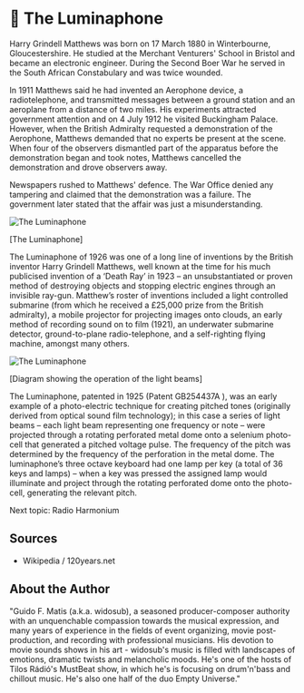 # 🔬 The Luminaphone

Harry Grindell Matthews was born on 17 March 1880 in Winterbourne, Gloucestershire. He studied at the Merchant Venturers' School in Bristol and became an electronic engineer. During the Second Boer War he served in the South African Constabulary and was twice wounded.

In 1911 Matthews said he had invented an Aerophone device, a radiotelephone, and transmitted messages between a ground station and an aeroplane from a distance of two miles. His experiments attracted government attention and on 4 July 1912 he visited Buckingham Palace.
However, when the British Admiralty requested a demonstration of the Aerophone, Matthews demanded that no experts be present at the scene. When four of the observers dismantled part of the apparatus before the demonstration began and took notes, Matthews cancelled the demonstration and drove observers away.

Newspapers rushed to Matthews' defence. The War Office denied any tampering and claimed that the demonstration was a failure. The government later stated that the affair was just a misunderstanding.

![The Luminaphone](_static/images/the_luminaphone/the_luminaphone.jpg)

[The Luminaphone]

The Luminaphone of 1926 was one of a long line of inventions by the British inventor Harry Grindell Matthews, well known at the time for his much publicised invention of a ‘Death Ray’ in 1923 – an unsubstantiated or proven method of destroying objects and stopping electric engines through an invisible ray-gun. Matthew’s roster of inventions included a light controlled submarine (from which he received a £25,000 prize from the British admiralty), a mobile projector for projecting images onto clouds, an early method of recording sound on to film (1921), an underwater submarine detector, ground-to-plane radio-telephone, and a self-righting flying machine, amongst many others.

![The Luminaphone](_static/images/the_luminaphone/the_luminaphone_diagram.jpg)

[Diagram showing the operation of the light beams]

The Luminaphone, patented in 1925 (Patent GB254437A ), was an early example of a photo-electric technique for creating pitched tones (originally derived from optical sound film technology); in this case a series of light beams – each light beam representing one frequency or note – were projected through a rotating perforated metal dome onto
a selenium photo-cell that generated a pitched voltage pulse. The frequency of the pitch was determined by the frequency of the perforation in the metal dome. The luminaphone’s three octave keyboard had one lamp per key (a total of 36 keys and lamps) – when a key was pressed the assigned lamp would illuminate and project through the rotating perforated dome onto the photo-cell, generating the
relevant pitch.

Next topic: Radio Harmonium

## Sources

- Wikipedia / 120years.net

## About the Author

"Guido F. Matis (a.k.a. widosub), a seasoned producer-composer authority with an unquenchable compassion towards the musical expression, and many years of experience in the fields of event organizing, movie post-production, and recording with professional musicians. His devotion to movie sounds shows in his art - widosub's music is filled with landscapes of emotions, dramatic twists and melancholic moods. He's one of the hosts of Tilos Rádió's MustBeat show, in which he's is focusing on drum'n'bass and chillout music. He's also one half of the duo Empty Universe."
